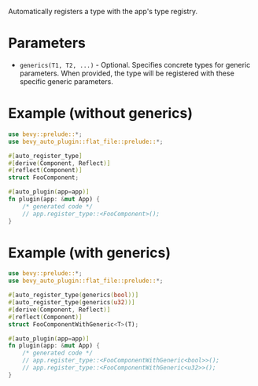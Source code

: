 Automatically registers a type with the app's type registry.

# Parameters
- `generics(T1, T2, ...)` - Optional. Specifies concrete types for generic parameters.
  When provided, the type will be registered with these specific generic parameters.

# Example (without generics)
```rust
use bevy::prelude::*;
use bevy_auto_plugin::flat_file::prelude::*;

#[auto_register_type]
#[derive(Component, Reflect)]
#[reflect(Component)]
struct FooComponent;

#[auto_plugin(app=app)]
fn plugin(app: &mut App) {
    /* generated code */
    // app.register_type::<FooComponent>();
}
```

# Example (with generics)
```rust
use bevy::prelude::*;
use bevy_auto_plugin::flat_file::prelude::*;

#[auto_register_type(generics(bool))]
#[auto_register_type(generics(u32))]
#[derive(Component, Reflect)]
#[reflect(Component)]
struct FooComponentWithGeneric<T>(T);

#[auto_plugin(app=app)]
fn plugin(app: &mut App) {
    /* generated code */
    // app.register_type::<FooComponentWithGeneric<bool>>();
    // app.register_type::<FooComponentWithGeneric<u32>>();
}
```